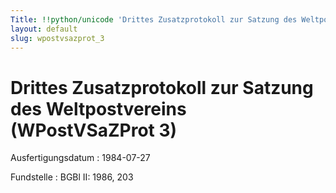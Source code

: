 ```yaml
---
Title: !!python/unicode 'Drittes Zusatzprotokoll zur Satzung des Weltpostvereins'
layout: default
slug: wpostvsazprot_3
---
```


# Drittes Zusatzprotokoll zur Satzung des Weltpostvereins (WPostVSaZProt 3)

Ausfertigungsdatum
:   1984-07-27

Fundstelle
:   BGBl II: 1986, 203

